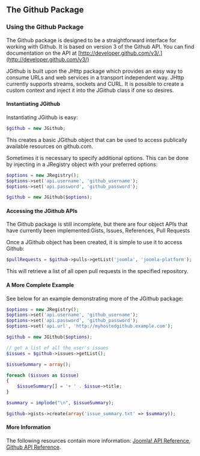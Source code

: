 ## The Github Package

### Using the Github Package

The Github package is designed to be a straightforward interface for
working with Github. It is based on version 3 of the Github API. You can
find documentation on the API at
[http://developer.github.com/v3/.](http://developer.github.com/v3/)

JGithub is built upon the JHttp package which provides an easy way to
consume URLs and web services in a transport independent way. JHttp
currently supports streams, sockets and CURL. It is possible to create a
custom context and inject it into the JGithub class if one so desires.

#### Instantiating JGithub

Instantiating JGithub is easy:

```php
$github = new JGithub;
```

This creates a basic JGithub object that can be used to access
publically available resources on github.com.

Sometimes it is necessary to specify additional options. This can be
done by injecting in a JRegistry object with your preferred options:

```php
$options = new JRegistry();
$options->set('api.username', 'github_username');
$options->set('api.password', 'github_password');

$github = new JGithub($options);
```

#### Accessing the JGithub APIs

The Github package is still incomplete, but there are four object APIs
that have currently been implemented:Gists, Issues, References, Pull
Requests

Once a JGithub object has been created, it is simple to use it to access
Github:

```php
$pullRequests = $github->pulls->getList('joomla', 'joomla-platform');
```

This will retrieve a list of all open pull requests in the specified
repository.

#### A More Complete Example

See below for an example demonstrating more of the JGithub package:

```php
$options = new JRegistry();
$options->set('api.username', 'github_username');
$options->set('api.password', 'github_password');
$options->set('api.url', 'http://myhostedgithub.example.com');

$github = new JGithub($options);

// get a list of all the user's issues
$issues = $github->issues->getList();

$issueSummary = array();

foreach ($issues as $issue)
{
	$issueSummary[] = '+ ' . $issue->title;
}

$summary = implode("\n", $issueSummary);

$github->gists->create(array('issue_summary.txt' => $summary));
```

#### More Information

The following resources contain more information:  [Joomla! API
Reference](http://api.joomla.org), [Github API
Reference](http://developer.github.com).
